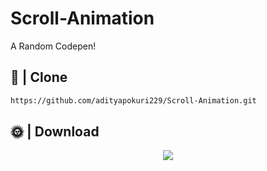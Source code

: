 # Scroll-Animation
A Random Codepen!

## 📂 | Clone
```sh
https://github.com/adityapokuri229/Scroll-Animation.git
```

## 🌞 | Download
<div align="center">
  <img src="https://cdn.discordapp.com/attachments/846455339419172874/848300816288055296/Main.png">
  <br> <br>
</div>



